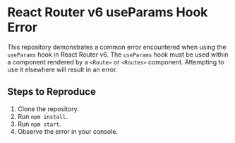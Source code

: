 # React Router v6 useParams Hook Error

This repository demonstrates a common error encountered when using the `useParams` hook in React Router v6. The `useParams` hook must be used within a component rendered by a `<Route>` or `<Routes>` component.  Attempting to use it elsewhere will result in an error.

## Steps to Reproduce

1. Clone the repository.
2. Run `npm install`.
3. Run `npm start`.
4. Observe the error in your console.